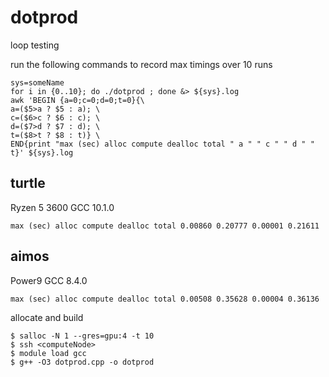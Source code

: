 # dotprod
loop testing

run the following commands to record max timings over 10 runs

```
sys=someName
for i in {0..10}; do ./dotprod ; done &> ${sys}.log
awk 'BEGIN {a=0;c=0;d=0;t=0}{\
a=($5>a ? $5 : a); \
c=($6>c ? $6 : c); \
d=($7>d ? $7 : d); \
t=($8>t ? $8 : t)} \
END{print "max (sec) alloc compute dealloc total " a " " c " " d " " t}' ${sys}.log
```

## turtle

Ryzen 5 3600
GCC 10.1.0

```
max (sec) alloc compute dealloc total 0.00860 0.20777 0.00001 0.21611
```

## aimos

Power9
GCC 8.4.0

```
max (sec) alloc compute dealloc total 0.00508 0.35628 0.00004 0.36136
```

allocate and build

```
$ salloc -N 1 --gres=gpu:4 -t 10
$ ssh <computeNode>
$ module load gcc
$ g++ -O3 dotprod.cpp -o dotprod
```
